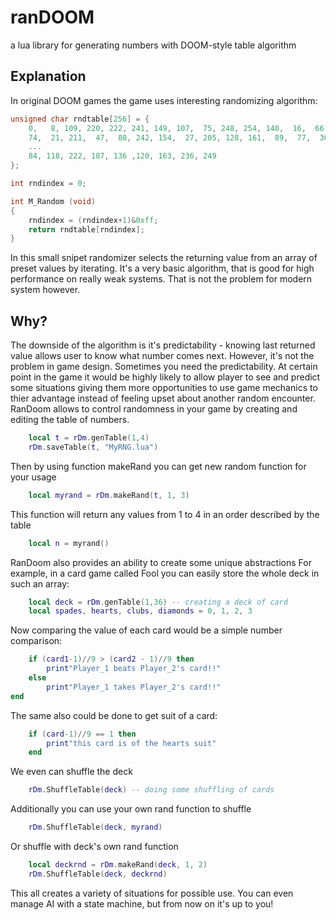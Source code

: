 # ranDOOM
a lua library for generating numbers with DOOM-style table algorithm

## Explanation

In original DOOM games the game uses interesting randomizing algorithm:

```C
unsigned char rndtable[256] = {
    0,   8, 109, 220, 222, 241, 149, 107,  75, 248, 254, 140,  16,  66 ,
    74,  21, 211,  47,  80, 242, 154,  27, 205, 128, 161,  89,  77,  36 ,
    ...  
    84, 118, 222, 187, 136 ,120, 163, 236, 249
};

int	rndindex = 0;

int M_Random (void)
{
    rndindex = (rndindex+1)&0xff;
    return rndtable[rndindex];
}
```

In this small snipet randomizer selects the returning value from an array of 
preset values by iterating. It's a very basic algorithm, that is good for high performance on really
weak systems. That is not the problem for modern system however.

## Why?
The downside of the algorithm is it's predictability - knowing last returned value allows user to know
what number comes next. However, it's not the problem in game design. Sometimes you need the predictability. 
At certain point in the game it would be highly likely to allow player to see and predict some situations
giving them more opportunities to use game mechanics to thier advantage instead of feeling upset about another
random encounter. RanDoom allows to control randomness in your game by creating and editing the table of numbers.
```Lua
    local t = rDm.genTable(1,4)
    rDm.saveTable(t, "MyRNG.lua")
```
Then by using function makeRand you can get new random function for your usage
```Lua
    local myrand = rDm.makeRand(t, 1, 3)
```
This function will return any values from 1 to 4 in an order described by the table
```Lua
    local n = myrand()
```

RanDoom also provides an ability to create some unique abstractions
For example, in a card game called Fool you can easily store the whole deck in such an array:
```Lua
    local deck = rDm.genTable(1,36) -- creating a deck of card
    local spades, hearts, clubs, diamonds = 0, 1, 2, 3
```
Now comparing the value of each card would be a simple number comparison:
```Lua
    if (card1-1)//9 > (card2 - 1)//9 then
        print"Player_1 beats Player_2's card!!"
    else
        print"Player_1 takes Player_2's card!!"
end
```
The same also could be done to get suit of a card:
```Lua
    if (card-1)//9 == 1 then
        print"this card is of the hearts suit"
    end
```
We even can shuffle the deck
```Lua
    rDm.ShuffleTable(deck) -- doing some shuffling of cards
```
Additionally you can use your own rand function to shuffle
```Lua
    rDm.ShuffleTable(deck, myrand)
```
Or shuffle with deck's own rand function
```Lua
    local deckrnd = rDm.makeRand(deck, 1, 2)
    rDm.ShuffleTable(deck, deckrnd)
```
This all creates a variety of situations for possible use. You can even manage AI
with a state machine, but from now on it's up to you!

